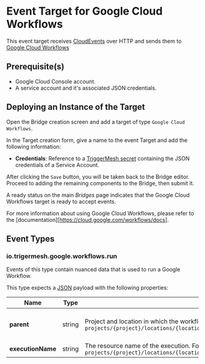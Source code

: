 # Event Target for Google Cloud Workflows

This event target receives [CloudEvents][ce] over HTTP and sends them to [Google Cloud Workflows](https://cloud.google.com/workflows)

## Prerequisite(s)

- Google Cloud Console account.
- A service account and it's associated JSON credentials.

## Deploying an Instance of the Target

Open the Bridge creation screen and add a target of type `Google Cloud Workflows`.

In the Target creation form, give a name to the event Target and add the following information:

- **Credentials**: Reference to a [TriggerMesh secret](../guides/secrets.md) containing the JSON credentials of a Service Account.

After clicking the `Save` button, you will be taken back to the Bridge editor. Proceed to adding the remaining
components to the Bridge, then submit it.

A ready status on the main _Bridges_ page indicates that the Google Cloud Workflows target is ready to accept events.

For more information about using Google Cloud Workflows, please refer to the [documentation][https://cloud.google.com/workflows/docs].

## Event Types
### io.trigermesh.google.workflows.run

Events of this type contain nuanced data that is used to run a Google Workflow.

This type expects a [JSON][ce-jsonformat] payload with the following properties:

| Name  |  Type |  Comment | Example
|---|---|---|---|
| **parent** | string | Project and location in which the workflow should be created. Format:  `projects/{project}/locations/{location}` | "projects/ultra-hologram-297914/locations/us-central1" |
| **executionName** | string |  The resource name of the execution. Format: `projects/{project}/locations/{location}/workflows/{workflow}/executions/{execution}`| "demowf" | 

[ce]: https://cloudevents.io/
[ce-jsonformat]: https://github.com/cloudevents/spec/blob/v1.0/json-format.md
